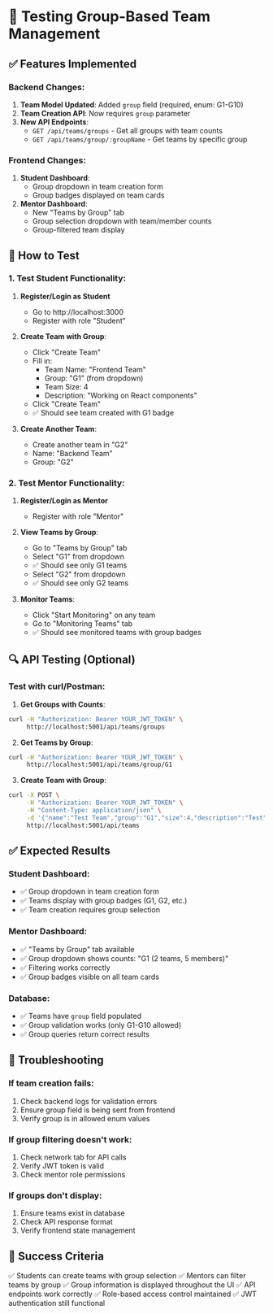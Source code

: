 # 🧪 Testing Group-Based Team Management

## ✅ Features Implemented

### Backend Changes:
1. **Team Model Updated**: Added `group` field (required, enum: G1-G10)
2. **Team Creation API**: Now requires `group` parameter
3. **New API Endpoints**:
   - `GET /api/teams/groups` - Get all groups with team counts
   - `GET /api/teams/group/:groupName` - Get teams by specific group

### Frontend Changes:
1. **Student Dashboard**: 
   - Group dropdown in team creation form
   - Group badges displayed on team cards
2. **Mentor Dashboard**:
   - New "Teams by Group" tab
   - Group selection dropdown with team/member counts
   - Group-filtered team display

## 🚀 How to Test

### 1. Test Student Functionality:
1. **Register/Login as Student**
   - Go to http://localhost:3000
   - Register with role "Student"

2. **Create Team with Group**:
   - Click "Create Team"
   - Fill in:
     - Team Name: "Frontend Team"
     - Group: "G1" (from dropdown)
     - Team Size: 4
     - Description: "Working on React components"
   - Click "Create Team"
   - ✅ Should see team created with G1 badge

3. **Create Another Team**:
   - Create another team in "G2"
   - Name: "Backend Team"
   - Group: "G2"

### 2. Test Mentor Functionality:
1. **Register/Login as Mentor**
   - Register with role "Mentor"

2. **View Teams by Group**:
   - Go to "Teams by Group" tab
   - Select "G1" from dropdown
   - ✅ Should see only G1 teams
   - Select "G2" from dropdown
   - ✅ Should see only G2 teams

3. **Monitor Teams**:
   - Click "Start Monitoring" on any team
   - Go to "Monitoring Teams" tab
   - ✅ Should see monitored teams with group badges

## 🔍 API Testing (Optional)

### Test with curl/Postman:

1. **Get Groups with Counts**:
```bash
curl -H "Authorization: Bearer YOUR_JWT_TOKEN" \
     http://localhost:5001/api/teams/groups
```

2. **Get Teams by Group**:
```bash
curl -H "Authorization: Bearer YOUR_JWT_TOKEN" \
     http://localhost:5001/api/teams/group/G1
```

3. **Create Team with Group**:
```bash
curl -X POST \
     -H "Authorization: Bearer YOUR_JWT_TOKEN" \
     -H "Content-Type: application/json" \
     -d '{"name":"Test Team","group":"G1","size":4,"description":"Test"}' \
     http://localhost:5001/api/teams
```

## ✅ Expected Results

### Student Dashboard:
- ✅ Group dropdown in team creation form
- ✅ Teams display with group badges (G1, G2, etc.)
- ✅ Team creation requires group selection

### Mentor Dashboard:
- ✅ "Teams by Group" tab available
- ✅ Group dropdown shows counts: "G1 (2 teams, 5 members)"
- ✅ Filtering works correctly
- ✅ Group badges visible on all team cards

### Database:
- ✅ Teams have `group` field populated
- ✅ Group validation works (only G1-G10 allowed)
- ✅ Group queries return correct results

## 🐛 Troubleshooting

### If team creation fails:
1. Check backend logs for validation errors
2. Ensure group field is being sent from frontend
3. Verify group is in allowed enum values

### If group filtering doesn't work:
1. Check network tab for API calls
2. Verify JWT token is valid
3. Check mentor role permissions

### If groups don't display:
1. Ensure teams exist in database
2. Check API response format
3. Verify frontend state management

## 🎉 Success Criteria

✅ Students can create teams with group selection
✅ Mentors can filter teams by group
✅ Group information is displayed throughout the UI
✅ API endpoints work correctly
✅ Role-based access control maintained
✅ JWT authentication still functional
